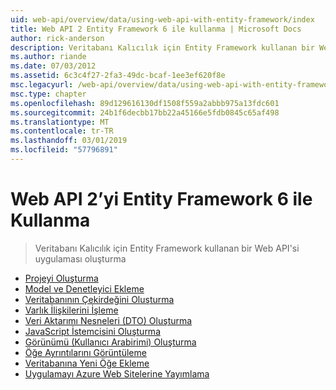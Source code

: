 ```yaml
---
uid: web-api/overview/data/using-web-api-with-entity-framework/index
title: Web API 2 Entity Framework 6 ile kullanma | Microsoft Docs
author: rick-anderson
description: Veritabanı Kalıcılık için Entity Framework kullanan bir Web API'si uygulaması oluşturma
ms.author: riande
ms.date: 07/03/2012
ms.assetid: 6c3c4f27-2fa3-49dc-bcaf-1ee3ef620f8e
msc.legacyurl: /web-api/overview/data/using-web-api-with-entity-framework
msc.type: chapter
ms.openlocfilehash: 89d129616130df1508f559a2abbb975a13fdc601
ms.sourcegitcommit: 24b1f6decbb17bb22a45166e5fdb0845c65af498
ms.translationtype: MT
ms.contentlocale: tr-TR
ms.lasthandoff: 03/01/2019
ms.locfileid: "57796891"
---
```

<a name="using-web-api-2-with-entity-framework-6"></a>Web API 2’yi Entity Framework 6 ile Kullanma
====================
> Veritabanı Kalıcılık için Entity Framework kullanan bir Web API'si uygulaması oluşturma


- [Projeyi Oluşturma](part-1.md)
- [Model ve Denetleyici Ekleme](part-2.md)
- [Veritabanının Çekirdeğini Oluşturma](part-3.md)
- [Varlık İlişkilerini İşleme](part-4.md)
- [Veri Aktarımı Nesneleri (DTO) Oluşturma](part-5.md)
- [JavaScript İstemcisini Oluşturma](part-6.md)
- [Görünümü (Kullanıcı Arabirimi) Oluşturma](part-7.md)
- [Öğe Ayrıntılarını Görüntüleme](part-8.md)
- [Veritabanına Yeni Öğe Ekleme](part-9.md)
- [Uygulamayı Azure Web Sitelerine Yayımlama](part-10.md)
